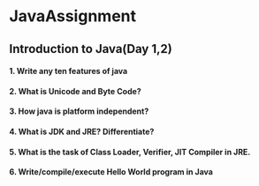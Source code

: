 # JavaAssignment

## Introduction to Java(Day 1,2)
#### 1. Write any ten features of java
#### 2. What is Unicode and Byte Code?
#### 3. How java is platform independent?
#### 4. What is JDK and JRE? Differentiate?
#### 5. What is the task of Class Loader, Verifier, JIT Compiler in JRE.
#### 6. Write/compile/execute  Hello World program in Java

